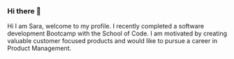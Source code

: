 ### Hi there 👋

Hi I am Sara, welcome to my profile. I recently completed a software development Bootcamp with the School of Code. I am motivated by creating valuable customer focused products and would like to pursue a career in Product Management. 


